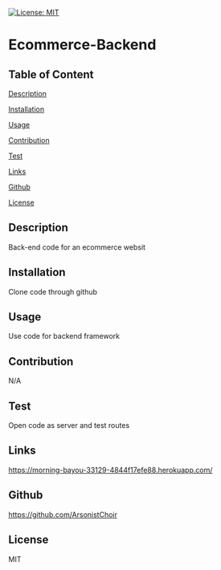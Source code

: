 [![License: MIT](https://img.shields.io/badge/License-MIT-yellow.svg)](https://opensource.org/licenses/MIT)
    
# Ecommerce-Backend

  ## Table of Content

  [Description](#description)

  [Installation](#installation)

  [Usage](#usage)

  [Contribution](#contribution)

  [Test](#test)

  [Links](#links)

  [Github](#github)

  [License](#license)

  ## Description
  
  Back-end code for an ecommerce websit
  
  ## Installation
  
  Clone code through github
  
  ## Usage
  
  Use code for backend framework
  
  ## Contribution
  
  N/A
  
  ## Test
  
  Open code as server and test routes
  
  ## Links
  
  https://morning-bayou-33129-4844f17efe88.herokuapp.com/
  
  ## Github
  
  https://github.com/ArsonistChoir
  
  ## License
  
  MIT
